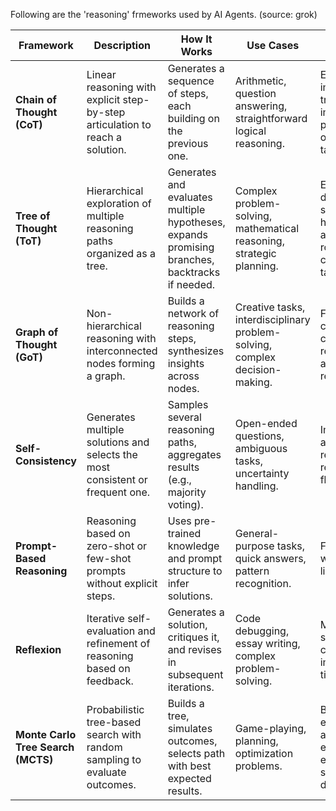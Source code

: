 Following are the 'reasoning' frmeworks used by AI Agents. (source: grok)


| **Framework**           | **Description**                                                                 | **How It Works**                                                                 | **Use Cases**                                                                 | **Strengths**                                                                 | **Limitations**                                                                 |
|-------------------------|---------------------------------------------------------------------------------|----------------------------------------------------------------------------------|-------------------------------------------------------------------------------|-------------------------------------------------------------------------------|---------------------------------------------------------------------------------|
| **Chain of Thought (CoT)** | Linear reasoning with explicit step-by-step articulation to reach a solution.   | Generates a sequence of steps, each building on the previous one.                 | Arithmetic, question answering, straightforward logical reasoning.            | Easy to implement, transparent, improves performance on sequential tasks.      | Limited to single path, may miss alternatives or fail on complex problems.       |
| **Tree of Thought (ToT)** | Hierarchical exploration of multiple reasoning paths organized as a tree.       | Generates and evaluates multiple hypotheses, expands promising branches, backtracks if needed. | Complex problem-solving, mathematical reasoning, strategic planning.          | Explores diverse solutions, handles ambiguity, robust for complex tasks.       | Computationally expensive, requires pruning to manage resources.                 |
| **Graph of Thought (GoT)** | Non-hierarchical reasoning with interconnected nodes forming a graph.           | Builds a network of reasoning steps, synthesizes insights across nodes.           | Creative tasks, interdisciplinary problem-solving, complex decision-making.   | Flexible, captures complex relationships, allows idea recombination.           | Highly computationally intensive, harder to implement.                          |
| **Self-Consistency**     | Generates multiple solutions and selects the most consistent or frequent one.   | Samples several reasoning paths, aggregates results (e.g., majority voting).      | Open-ended questions, ambiguous tasks, uncertainty handling.                  | Improves accuracy, reduces reliance on flawed paths.                          | Redundant for straightforward tasks, may not explore deeply divergent paths.    |
| **Prompt-Based Reasoning** | Reasoning based on zero-shot or few-shot prompts without explicit steps.        | Uses pre-trained knowledge and prompt structure to infer solutions.               | General-purpose tasks, quick answers, pattern recognition.                    | Fast, versatile, works with limited data.                                     | Lacks depth, may fail on complex tasks requiring structured reasoning.          |
| **Reflexion**            | Iterative self-evaluation and refinement of reasoning based on feedback.        | Generates a solution, critiques it, and revises in subsequent iterations.         | Code debugging, essay writing, complex problem-solving.                       | Mimics human self-correction, improves over time.                             | Requires effective self-evaluation mechanisms, challenging to implement.        |
| **Monte Carlo Tree Search (MCTS)** | Probabilistic tree-based search with random sampling to evaluate outcomes. | Builds a tree, simulates outcomes, selects path with best expected results.       | Game-playing, planning, optimization problems.                               | Balances exploration and exploitation, effective for sequential decisions.    | Computationally intensive, needs clear reward function.                         |
